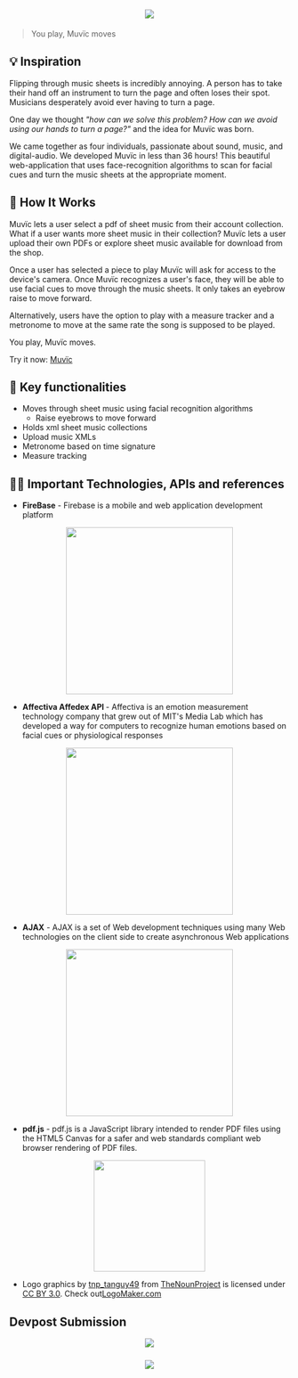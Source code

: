 <h1 align="center">
<a href="http://muvic.org"><img src="http://www198.lunapic.com/do-not-link-here-use-hosting-instead/150556305195094?7257504431"></a>
</h1>

> You play, Muvïc moves

<h2> 💡 Inspiration </h2>
<p>
Flipping through music sheets is incredibly annoying. A person has to take their hand off an instrument to turn the page and often loses their spot. Musicians desperately avoid ever having to turn a page.

One day we thought <em>"how can we solve this problem? How can we avoid using our hands to turn a page?"</em> and the idea for Muvïc was born.

We came together as four individuals, passionate about sound, music, and digital-audio. We developed Muvïc in less than 36 hours! This beautiful web-application that uses face-recognition algorithms to scan for facial cues and turn the music sheets at the appropriate moment.
</p>

<h2> 💪 How It Works </h2>
<p>
Muvïc lets a user select a pdf of sheet music from their account collection. What if a user wants more sheet music in their collection? Muvïc lets a user upload their own PDFs or explore sheet music available for download from the shop. 

Once a user has selected a piece to play Muvïc will ask for access to the device's camera. Once Muvïc recognizes a user's face, they will be able to use facial cues to move through the music sheets. It only takes an eyebrow raise to move forward. 

Alternatively, users have the option to play with a measure tracker and a metronome to move at the same rate the song is supposed to be played. 

You play, Muvïc moves. 

Try it now: <a href = "http://muvic.org"> Muvïc </a>
</p>
<h2> 🔑 Key functionalities </h2>

- Moves through sheet music using facial recognition algorithms
   - Raise eyebrows to move forward
- Holds xml sheet music collections
- Upload music XMLs
- Metronome based on time signature
- Measure tracking


<h2> 👨‍💻 Important Technologies, APIs and references </h2>

* <p> <b>FireBase</b> - Firebase is a mobile and web application development platform </p>
<p align = "center"><a href = "https://firebase.google.com/"><img src="https://firebase.google.com/_static/6db4302793/images/firebase/lockup.png" width="300px"></a></p>

* <p> <b>Affectiva Affedex API </b>- Affectiva is an emotion measurement technology company that grew out of MIT's Media Lab which has developed a way for computers to recognize human emotions based on facial cues or physiological responses
<p align = "center"> <a href = "https://www.affectiva.com/"><img src="https://upload.wikimedia.org/wikipedia/en/7/7f/Affectiva_logo.jpg" width="300px"></a>

* <p> <b>AJAX</b> - AJAX is a set of Web development techniques using many Web technologies on the client side to create asynchronous Web applications</p>
<p align="center"><a herf="http://api.jquery.com/jquery.ajax/"><img src="http://wikiwebpedia.com/wp-content/uploads/ajax-logo1.jpg" width="300px"></a></p>

* <p> <b>pdf.js</b> - pdf.js is a JavaScript library intended to render PDF files using the HTML5 Canvas for a safer and web standards compliant web browser rendering of PDF files. </p>

<p align="center"><a href="https://github.com/mozilla/pdf.js/"><img src="https://upload.wikimedia.org/wikipedia/commons/b/b2/Pdf-js_logo.svg" width="200px"></a></p>

* <p> Logo graphics by <a href="https://thenounproject.com/tanguy49">tnp_tanguy49</a> from <a href="https://thenounproject.com/">TheNounProject</a> is licensed under <a href="http://creativecommons.org/licenses/by/3.0/" title="Creative Commons BY 3.0">CC BY 3.0</a>. Check out<a href="http://logomakr.com" title="Logo Maker">LogoMaker.com</a>
</p>

<h2>Devpost Submission</h2>
<p align = "center">
<a href="https://devpost.com/software/muvic"><img src="https://hackthenorth.com/img/black-logo.svg"></a>
</p>

<h3 align = "center">
<img src="http://www198.lunapic.com/editor/working/150555764556733?978257898">
</h3>
